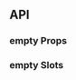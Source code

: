 ## API

### empty Props

<field-table :data="emptyProps"/>

### empty Slots

<field-table :data="emptySlots" type="slots"/>

<script setup>
import { ref } from 'vue';

const emptyProps = ref([
  {
    name: 'description',
    desc: '描述内容',
    type: 'string',
    value: '-',
  },
  {
    name: 'img-src',
    desc: '自定义图片的地址',
    type: 'string',
    value: '-',
  }
]);

const emptySlots = ref([
  {
    name: 'image',
    desc: '图片/图标',
    type: '-',
    value: '-',
  },
]);
</script>
